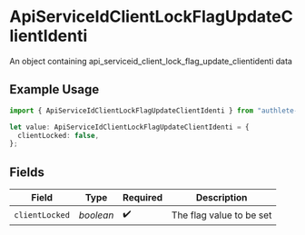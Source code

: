# ApiServiceIdClientLockFlagUpdateClientIdenti

An object containing api_serviceid_client_lock_flag_update_clientidenti data

## Example Usage

```typescript
import { ApiServiceIdClientLockFlagUpdateClientIdenti } from "authlete-typescript-sdk/models";

let value: ApiServiceIdClientLockFlagUpdateClientIdenti = {
  clientLocked: false,
};
```

## Fields

| Field                     | Type                      | Required                  | Description               |
| ------------------------- | ------------------------- | ------------------------- | ------------------------- |
| `clientLocked`            | *boolean*                 | :heavy_check_mark:        | The flag value to be set<br/> |